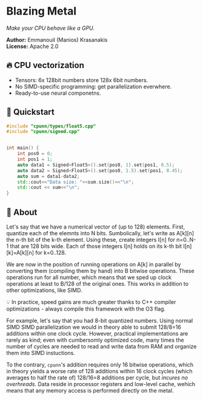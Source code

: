 # Blazing Metal

*Make your CPU behave like a GPU.*

**Author:** Emmanouil (Manios) Krasanakis<br>
**License:** Apache 2.0

## :fire: CPU vectorization

- Tensors: 6x 128bit numbers store 128x 6bit numbers.
- No SIMD-specific programming: get parallelization everwhere.
- Ready-to-use neural componetns.

## :rocket: Quickstart

```cpp
#include "cpunn/types/float5.cpp"
#include "cpunn/signed.cpp"


int main() {
    int pos0 = 0;
    int pos1 = 1;
    auto data1 = Signed<Float5>().set(pos0, 1).set(pos1, 0.5);
    auto data2 = Signed<Float5>().set(pos0, 1.5).set(pos1, 0.45);
    auto sum = data1-data2;
    std::cout<<"Data size: "<<sum.size()<<"\n";
    std::cout << sum<<"\n";
}
```


## :brain: About

Let's say that we have a numerical vector of (up to 128) elements. 
First, quantize each of the elemnts into N bits. Sumbolically, let's write as A[k][n] the n-th bit of the k-th element. Using these, create integers I[n] for n=0..N-1 that are 128 bits wide. Each of those integers I[n] holds on its k-th bit I[n][k]=A[k][n] for k=0..128.

We are now in the position of running operations on A[k] in parallel by converting them (compiling them by hand) into B bitwise operations. These operations run for all number, which means that we sped up clock 
operations at least to B/128 of the original ones. This works in addition to other optimizations, like SIMD.

:bulb: In practice, speed gains are much greater thanks to C++ compiler optimizations - always compile
this framework with the O3 flag.


For example, let's say that you had 8-bit quantized numbers. Using normal SIMD SIMD parallelization we would in theory able to submit
128/8=16 additions within one clock cycle.
However, practical implementations
are rarely as kind; even with cumbersomly
optimized code, many times the number 
of cycles are needed to read and write
data from RAM and organize them into
SIMD instuctions.

To the contrary, `cpunn`'s addition requires
only 16 bitwise operations, which in theory
yields a worse rate of
128 additions within 16 clock cycles (which
averages to half the rate of)
128/16=8 additions per cycle, but *incures no
overhreads*. Data reside in processor
registers and low-level cache, wehich means
that any memory access is performed directly
on the metal.







